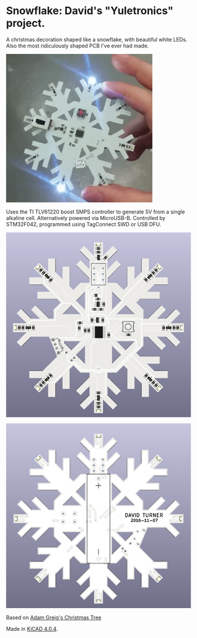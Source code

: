 # Snowflake: David's "Yuletronics" project.

A christmas decoration shaped like a snowflake, with beautiful white LEDs.
Also the most ridiculously shaped PCB I've ever had made.

![snowflake animation](/snowflake.gif)

Uses the TI TLV61220 boost SMPS controller to generate 5V from a single
alkaline cell.  Alternatively powered via MicroUSB-B.  Controlled by STM32F042,
programmed using TagConnect SWD or USB DFU.

![PCB front](/pcb_front.png)

![PCB back](/pcb_back.png)

Based on [Adam Greig's Christmas
Tree](https://github.com/adamgreig/yuletronics/)

Made in [KiCAD 4.0.4](http://kicad-pcb.org/).
